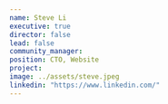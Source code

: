 ```yaml
---
name: Steve Li
executive: true
director: false
lead: false
community_manager:   
position: CTO, Website
project:  
image: ../assets/steve.jpeg
linkedin: "https://www.linkedin.com/"
---
```

